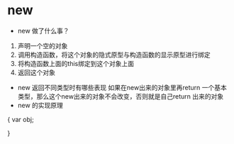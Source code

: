 # new
- new 做了什么事？
1. 声明一个空的对象
2. 调用构造函数，将这个对象的隐式原型与构造函数的显示原型进行绑定
3. 将构造函数上面的this绑定到这个对象上面
4. 返回这个对象

- new 返回不同类型时有哪些表现
  如果在new出来的对象里再return 一个基本类型，那么这个new出来的对象不会改变，否则就是自己return 出来的对象 
- new 的实现原理



{
    var obj;
    
}     
